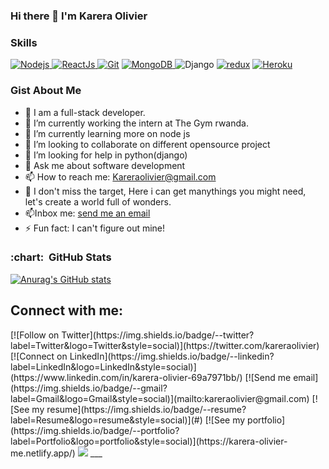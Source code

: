 ### Hi there 👋 I'm Karera Olivier

### Skills
<a href="https://camo.githubusercontent.com/425d14e7ceaf18d8bb8e9bf17cd1a270c928c888b9ee4abe84a3bc8a5b3122fe/68747470733a2f2f696d672e736869656c64732e696f2f62616467652f2d4e6f64656a732d3433383533643f7374796c653d666c61742d737175617265266c6f676f3d4e6f64652e6a73266c6f676f436f6c6f723d7768697465" rel="nofollow"><img alt="Nodejs" src="https://camo.githubusercontent.com/425d14e7ceaf18d8bb8e9bf17cd1a270c928c888b9ee4abe84a3bc8a5b3122fe/68747470733a2f2f696d672e736869656c64732e696f2f62616467652f2d4e6f64656a732d3433383533643f7374796c653d666c61742d737175617265266c6f676f3d4e6f64652e6a73266c6f676f436f6c6f723d7768697465" style="max-width: 100%;"> </a>
<a href="https://camo.githubusercontent.com/425d14e7ceaf18d8bb8e9bf17cd1a270c928c888b9ee4abe84a3bc8a5b3122fe/68747470733a2f2f696d672e736869656c64732e696f2f62616467652f2d4e6f64656a732d3433383533643f7374796c653d666c61742d737175617265266c6f676f3d4e6f64652e6a73266c6f676f436f6c6f723d7768697465" rel="nofollow"><img alt="ReactJs" src="https://camo.githubusercontent.com/533da8800843b57b91a3227ce7d151ca865a0eeaae675715e209c0092314fa96/68747470733a2f2f696d672e736869656c64732e696f2f62616467652f2d52656163742d3435623864383f7374796c653d666c61742d737175617265266c6f676f3d7265616374266c6f676f436f6c6f723d7768697465" style="max-width: 100%;"> </a>
<a href="https://camo.githubusercontent.com/425d14e7ceaf18d8bb8e9bf17cd1a270c928c888b9ee4abe84a3bc8a5b3122fe/68747470733a2f2f696d672e736869656c64732e696f2f62616467652f2d4e6f64656a732d3433383533643f7374796c653d666c61742d737175617265266c6f676f3d4e6f64652e6a73266c6f676f436f6c6f723d7768697465" rel="nofollow"><img alt="Git" src="https://camo.githubusercontent.com/561f3d4fd727fcca82984c91a65eca069ff34a435072158f6947c4ca52370eae/68747470733a2f2f696d672e736869656c64732e696f2f62616467652f2d4769742d4630353033323f7374796c653d666c61742d737175617265266c6f676f3d676974266c6f676f436f6c6f723d7768697465" style="max-width: 100%;"></a>
<a href="#">
<img alt="MongoDB" src="https://camo.githubusercontent.com/8525e7e6900fc4c5546b0442f8a2f187b802e9f40d431ac7394d2c1509234ad9/68747470733a2f2f696d672e736869656c64732e696f2f62616467652f2d4d6f6e676f44422d3133616135323f7374796c653d666c61742d737175617265266c6f676f3d6d6f6e676f6462266c6f676f436f6c6f723d7768697465" style="max-width: 100%;"> </a>
<img alt="Django" src="https://camo.githubusercontent.com/5244f61000e6f7ad90af49f818e0ba86aa60bd1006bb6436aa2a415b69357d18/68747470733a2f2f696d672e736869656c64732e696f2f62616467652f2d507974686f6e2d2a" data-canonical-src="https://img.shields.io/badge/-Django-*" style="max-width: 100%;"> 
<a href="https://camo.githubusercontent.com/5ffd853b0824728d0a8ce1f5dd3634891bb73fe5c560b423eb45c0e34be4581c/68747470733a2f2f696d672e736869656c64732e696f2f62616467652f2d52656475782d3736344142433f7374796c653d666c61742d737175617265266c6f676f3d7265647578266c6f676f436f6c6f723d7768697465" rel="nofollow"><img alt="redux" src="https://camo.githubusercontent.com/5ffd853b0824728d0a8ce1f5dd3634891bb73fe5c560b423eb45c0e34be4581c/68747470733a2f2f696d672e736869656c64732e696f2f62616467652f2d52656475782d3736344142433f7374796c653d666c61742d737175617265266c6f676f3d7265647578266c6f676f436f6c6f723d7768697465" style="max-width: 100%;"></a>
<a href="https://camo.githubusercontent.com/f0b95394ffc005b03c6f4fdad0c7acc8e6a4007f5bf1508aa684fffcd1191aa2/68747470733a2f2f696d672e736869656c64732e696f2f62616467652f2d4865726f6b752d3433303039383f7374796c653d666c61742d737175617265266c6f676f3d6865726f6b75266c6f676f436f6c6f723d7768697465" rel="nofollow"><img alt="Heroku" src="https://camo.githubusercontent.com/f0b95394ffc005b03c6f4fdad0c7acc8e6a4007f5bf1508aa684fffcd1191aa2/68747470733a2f2f696d672e736869656c64732e696f2f62616467652f2d4865726f6b752d3433303039383f7374796c653d666c61742d737175617265266c6f676f3d6865726f6b75266c6f676f436f6c6f723d7768697465" style="max-width: 100%;"> </a>


### Gist About Me
- 🔭 I am a full-stack developer.
- 🔭 I’m currently working the intern at The Gym rwanda.
- 🌱 I’m currently learning more on node js
- 👯 I’m looking to collaborate on different opensource project
- 🤔 I’m looking for help in python(django)
- 💬 Ask me about software development 
- 📫 How to reach me: Kareraolivier@gmail.com
- 👯 I don't miss the target, Here i can get manythings you might need, let's create a world full of wonders.
- 📫Inbox me: <a href="kareraolivier@gmail.com">send me an email</a>
- ⚡ Fun fact: I can't figure out mine!

<h3> :chart: &nbsp;GitHub Stats </h3>

[![Anurag's GitHub stats](https://github-readme-stats.vercel.app/api?username=kareraolivier&?count_private=true&theme=radical)](https://github.com/anuraghazra/github-readme-stats) 

## Connect with me:
<p align="left">
[![Follow on Twitter](https://img.shields.io/badge/--twitter?label=Twitter&logo=Twitter&style=social)](https://twitter.com/kareraolivier) [![Connect on LinkedIn](https://img.shields.io/badge/--linkedin?label=LinkedIn&logo=LinkedIn&style=social)](https://www.linkedin.com/in/karera-olivier-69a7971bb/) [![Send me email](https://img.shields.io/badge/--gmail?label=Gmail&logo=Gmail&style=social)](mailto:kareraolivier@gmail.com) [![See my resume](https://img.shields.io/badge/--resume?label=Resume&logo=resume&style=social)](#) [![See my portfolio](https://img.shields.io/badge/--portfolio?label=Portfolio&logo=portfolio&style=social)](https://karera-olivier-me.netlify.app/)
<a href="https://www.codewars.com/users/kareraolivier"><img src="https://www.codewars.com/users/kareraolivier/badges/micro"></a>
___
</p>
